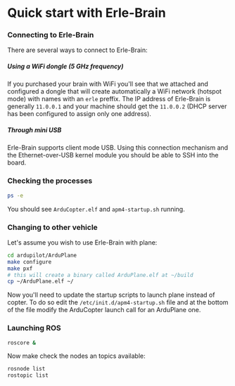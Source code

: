 # Quick start with Erle-Brain

### Connecting to Erle-Brain
There are several ways to connect to Erle-Brain:

##### Using a WiFi dongle (5 GHz frequency)
If you purchased your brain with WiFi you'll see that we attached and configured a dongle that will create automatically a WiFi network (hotspot mode) with names with an `erle` preffix. The IP address of Erle-Brain is generally `11.0.0.1` and your machine should get the `11.0.0.2` (DHCP server has been configured to assign only one address).


##### Through mini USB
Erle-Brain supports client mode USB. Using this connection mechanism and the Ethernet-over-USB kernel module you should be able to SSH into the board.



### Checking the processes
```bash
ps -e
```
You should see `ArduCopter.elf` and `apm4-startup.sh` running.

### Changing to other vehicle
Let's assume you wish to use Erle-Brain with plane:
```bash
cd ardupilot/ArduPlane
make configure
make pxf
# this will create a binary called ArduPlane.elf at ~/build
cp ~/ArduPlane.elf ~/
```

Now you'll need to update the startup scripts to launch plane instead of copter. To do so edit the `/etc/init.d/apm4-startup.sh` file and at the bottom of the file modify the ArduCopter launch call for an ArduPlane one.

### Launching ROS
```bash
roscore &
```

Now make check the nodes an topics available:
```bash
rosnode list
rostopic list
```
